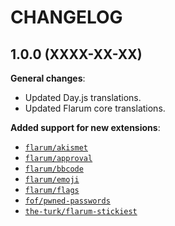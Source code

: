 CHANGELOG
=========


1.0.0 (XXXX-XX-XX)
------------------

**General changes**:

* Updated Day.js translations.
* Updated Flarum core translations.


**Added support for new extensions**:

* [`flarum/akismet`](https://github.com/flarum/akismet)
* [`flarum/approval`](https://github.com/flarum/approval)
* [`flarum/bbcode`](https://github.com/flarum/bbcode)
* [`flarum/emoji`](https://github.com/flarum/emoji)
* [`flarum/flags`](https://github.com/flarum/flags)
* [`fof/pwned-passwords`](https://github.com/FriendsOfFlarum/pwned-passwords)
* [`the-turk/flarum-stickiest`](https://github.com/the-turk/flarum-stickiest)


